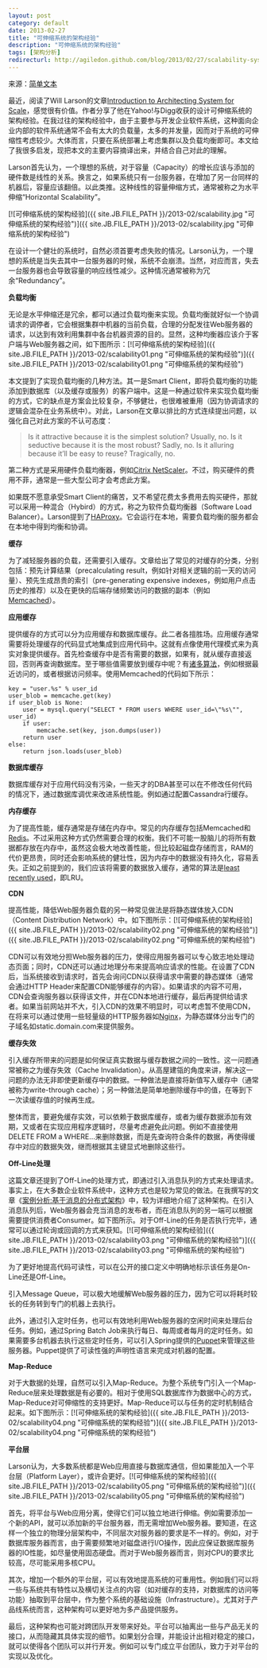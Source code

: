 ```yaml
---
layout: post
category: default
date: 2013-02-27
title: "可伸缩系统的架构经验"
description: "可伸缩系统的架构经验"
tags: [架构分析]
redirecturl: http://agiledon.github.com/blog/2013/02/27/scalability-system-architecture-lessons/
---
```



来源：[简单文本](http://agiledon.github.com/blog/2013/02/27/scalability-system-architecture-lessons/)

最近，阅读了Will Larson的文章[Introduction to Architecting System for Scale](http://lethain.com/introduction-to-architecting-systems-for-scale/)，感觉很有价值。作者分享了他在Yahoo!与Digg收获的设计可伸缩系统的架构经验。在我过往的架构经验中，由于主要参与开发企业软件系统，这种面向企业内部的软件系统通常不会有太大的负载量，太多的并发量，因而对于系统的可伸缩性考虑较少。大体而言，只要在系统部署上考虑集群以及负载均衡即可。本文给了我很多启发，现把本文的主要内容摘译出来，并结合自己对此的理解。

Larson首先认为，一个理想的系统，对于容量（Capacity）的增长应该与添加的硬件数是线性的关系。换言之，如果系统只有一台服务器，在增加了另一台同样的机器后，容量应该翻倍。以此类推。这种线性的容量伸缩方式，通常被称之为水平伸缩“Horizontal Scalability”。

[![可伸缩系统的架构经验]({{ site.JB.FILE_PATH }}/2013-02/scalability.jpg "可伸缩系统的架构经验")]({{ site.JB.FILE_PATH }}/2013-02/scalability.jpg "可伸缩系统的架构经验")

在设计一个健壮的系统时，自然必须首要考虑失败的情况。Larson认为，一个理想的系统是当失去其中一台服务器的时候，系统不会崩溃。当然，对应而言，失去一台服务器也会导致容量的响应线性减少。这种情况通常被称为冗余“Redundancy”。

**负载均衡**

无论是水平伸缩还是冗余，都可以通过负载均衡来实现。负载均衡就好似一个协调请求的调停者，它会根据集群中机器的当前负载，合理的分配发往Web服务器的请求，以达到有效利用集群中各台机器资源的目的。显然，这种均衡器应该介于客户端与Web服务器之间，如下图所示：[![可伸缩系统的架构经验]({{ site.JB.FILE_PATH }}/2013-02/scalability01.png "可伸缩系统的架构经验")]({{ site.JB.FILE_PATH }}/2013-02/scalability01.png "可伸缩系统的架构经验")

本文提到了实现负载均衡的几种方法。其一是Smart
Client，即将负载均衡的功能添加到数据库（以及缓存或服务）的客户端中。这是一种通过软件来实现负载均衡的方式，它的缺点是方案会比较复杂，不够健壮，也很难被重用（因为协调请求的逻辑会混杂在业务系统中）。对此，Larson在文章以排比的方式连续提出问题，以强化自己对此方案的不认可态度：

> Is it attractive because it is the simplest solution? Usually, no. Is
> it seductive because it is the most robust? Sadly, no. Is it alluring
> because it’ll be easy to reuse? Tragically, no.

第二种方式是采用硬件负载均衡器，例如[Citrix NetScaler](http://www.citrix.com/English/ps2/products/product.asp?contentID=21679)。不过，购买硬件的费用不菲，通常是一些大型公司才会考虑此方案。

如果既不愿意承受Smart Client的痛苦，又不希望花费太多费用去购买硬件，那就可以采用一种混合（Hybird）的方式，称之为软件负载均衡器（Software Load Balancer）。Larson提到了[HAProxy](http://haproxy.1wt.eu/)。它会运行在本地，需要负载均衡的服务都会在本地中得到均衡和协调。

**缓存**

为了减轻服务器的负载，还需要引入缓存。文章给出了常见的对缓存的分类，分别包括：预先计算结果（precalculating result，例如针对相关逻辑的前一天的访问量）、预先生成昂贵的索引（pre-generating expensive indexes，例如用户点击历史的推荐）以及在更快的后端存储频繁访问的数据的副本（例如[Memcached](http://memcached.org/)）。

**应用缓存**

提供缓存的方式可以分为应用缓存和数据库缓存。此二者各擅胜场。应用缓存通常需要将处理缓存的代码显式地集成到应用代码中。这就有点像使用代理模式来为真实对象提供缓存。首先检查缓存中是否有需要的数据，如果有，就从缓存直接返回，否则再查询数据库。至于哪些值需要放到缓存中呢？有[诸多算法](http://en.wikipedia.org/wiki/Cache_algorithms#Least_Recently_Used)，例如根据最近访问的，或者根据访问频率。使用Memcached的代码如下所示：

    key = "user.%s" % user_id
    user_blob = memcache.get(key)
    if user_blob is None:
        user = mysql.query("SELECT * FROM users WHERE user_id=\"%s\"", user_id)
        if user:
            memcache.set(key, json.dumps(user))
        return user
    else:
        return json.loads(user_blob)

**数据库缓存**

数据库缓存对于应用代码没有污染，一些天才的DBA甚至可以在不修改任何代码的情况下，通过数据库调优来改进系统性能。例如通过配置Cassandra行缓存。

**内存缓存**

为了提高性能，缓存通常是存储在内存中。常见的内存缓存包括Memcached和[Redis](http://redis.io/)。不过采用这种方式仍然需要合理的权衡。我们不可能一股脑儿的将所有数据都存放在内存中，虽然这会极大地改善性能，但比较起磁盘存储而言，RAM的代价更昂贵，同时还会影响系统的健壮性，因为内存中的数据没有持久化，容易丢失。正如之前提到的，我们应该将需要的数据放入缓存，通常的算法是[least recently used](http://en.wikipedia.org/wiki/Cache_algorithms#Least_Recently_Used)，即LRU。

**CDN**

提高性能，降低Web服务器负载的另一种常见做法是将静态媒体放入CDN（Content Distribution Network）中。如下图所示：[![可伸缩系统的架构经验]({{ site.JB.FILE_PATH }}/2013-02/scalability02.png "可伸缩系统的架构经验")]({{ site.JB.FILE_PATH }}/2013-02/scalability02.png "可伸缩系统的架构经验")

CDN可以有效地分担Web服务器的压力，使得应用服务器可以专心致志地处理动态页面；同时，CDN还可以通过地理分布来提高响应请求的性能。在设置了CDN后，当系统接收到请求时，首先会询问CDN以获得请求中需要的静态媒体（通常会通过HTTP Header来配置CDN能够缓存的内容）。如果请求的内容不可用，CDN会查询服务器以获得该文件，并在CDN本地进行缓存，最后再提供给请求者。如果当前网站并不大，引入CDN的效果不明显时，可以考虑暂不使用CDN，在将来可以通过使用一些轻量级的HTTP服务器如[Nginx](http://nginx.org/)，为静态媒体分出专门的子域名如static.domain.com来提供服务。

**缓存失效**

引入缓存所带来的问题是如何保证真实数据与缓存数据之间的一致性。这一问题通常被称之为缓存失效（Cache Invalidation）。从高屋建瓴的角度来讲，解决这一问题的办法无非即使更新缓存中的数据。一种做法是直接将新值写入缓存中（通常被称为write-through cache）；另一种做法是简单地删除缓存中的值，在等到下一次读缓存值的时候再生成。

整体而言，要避免缓存实效，可以依赖于数据库缓存，或者为缓存数据添加有效期，又或者在实现应用程序逻辑时，尽量考虑避免此问题。例如不直接使用DELETE FROM a WHERE…来删除数据，而是先查询符合条件的数据，再使得缓存中对应的数据失效，继而根据其主键显式地删除这些行。

**Off-Line处理**

这篇文章还提到了Off-Line的处理方式，即通过引入消息队列的方式来处理请求。事实上，在大多数企业软件系统中，这种方式也是较为常见的做法。在我撰写的文章《[案例分析:基于消息的分布式架构](http://agiledon.github.com/blog/2012/12/27/distributed-architecture-based-on-message/)》中，较为详细地介绍了这种架构。在引入消息队列后，Web服务器会充当消息的发布者，而在消息队列的另一端可以根据需要提供消费者Consumer。如下图所示。对于Off-Line的任务是否执行完毕，通常可以通过轮询或回调的方式来获知。[![可伸缩系统的架构经验]({{ site.JB.FILE_PATH }}/2013-02/scalability03.png "可伸缩系统的架构经验")]({{ site.JB.FILE_PATH }}/2013-02/scalability03.png "可伸缩系统的架构经验")

为了更好地提高代码可读性，可以在公开的接口定义中明确地标示该任务是On-Line还是Off-Line。

引入Message Queue，可以极大地缓解Web服务器的压力，因为它可以将耗时较长的任务转到专门的机器上去执行。

此外，通过引入定时任务，也可以有效地利用Web服务器的空闲时间来处理后台任务。例如，通过Spring Batch Job来执行每日、每周或者每月的定时任务。如果需要多台机器去执行这些定时任务，可以引入Spring提供的[Puppet](https://puppetlabs.com/)来管理这些服务器。Puppet提供了可读性强的声明性语言来完成对机器的配置。

**Map-Reduce**

对于大数据的处理，自然可以引入Map-Reduce。为整个系统专门引入一个Map-Reduce层来处理数据是有必要的。相对于使用SQL数据库作为数据中心的方式，Map-Reduce对可伸缩性的支持更好。Map-Reduce可以与任务的定时机制结合起来。如下图所示：[![可伸缩系统的架构经验]({{ site.JB.FILE_PATH }}/2013-02/scalability04.png "可伸缩系统的架构经验")]({{ site.JB.FILE_PATH }}/2013-02/scalability04.png "可伸缩系统的架构经验")

**平台层**

Larson认为，大多数系统都是Web应用直接与数据库通信，但如果能加入一个平台层（Platform Layer），或许会更好。[![可伸缩系统的架构经验]({{ site.JB.FILE_PATH }}/2013-02/scalability05.png "可伸缩系统的架构经验")]({{ site.JB.FILE_PATH }}/2013-02/scalability05.png "可伸缩系统的架构经验")

首先，将平台与Web应用分离，使得它们可以独立地进行伸缩。例如需要添加一个新的API，就可以添加新的平台服务器，而无需增加Web服务器。要知道，在这样一个独立的物理分层架构中，不同层次对服务器的要求是不一样的。例如，对于数据库服务器而言，由于需要频繁地对磁盘进行I/O操作，因此应保证数据库服务器的IO性能，如尽量使用固态硬盘。而对于Web服务器而言，则对CPU的要求比较高，尽可能采用多核CPU。

其次，增加一个额外的平台层，可以有效地提高系统的可重用性。例如我们可以将一些与系统共有特性以及横切关注点的内容（如对缓存的支持，对数据库的访问等功能）抽取到平台层中，作为整个系统的基础设施（Infrastructure）。尤其对于产品线系统而言，这种架构可以更好地为多产品提供服务。

最后，这种架构也可能对跨团队开发带来好处。平台可以抽离出一些与产品无关的接口，从而隐藏其具体实现的细节。如果划分合理，并能设计出相对稳定的接口，就可以使得各个团队可以并行开发。例如可以专门成立平台团队，致力于对平台的实现以及优化。

 

